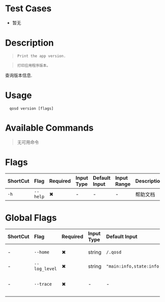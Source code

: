 # Test Cases

- 暂无

# Description
>     Print the app version.

>     打印应用程序版本。

查询版本信息.

# Usage
```
  qosd version [flags]
```

# Available Commands

>无可用命令

# Flags

| ShortCut | Flag     | Required | Input Type | Default Input | Input Range | Description |
|:---------|:---------|:---------|:-----------|:--------------|:------------|:------------|
| `-h`     | `--help` | ✖        | -          | -             | -           | 帮助文档        |

# Global Flags

| ShortCut | Flag          | Required | Input Type | Default Input                    | Input Range | Description  |
|:---------|:--------------|:---------|:-----------|:---------------------------------|:------------|:-------------|
| -        | `--home`      | ✖        | string     | `/.qosd`                         | -           | 配置和数据的目录     |
| -        | `--log_level` | ✖        | string     | `"main:info,state:info,*:error"` | -           | 日志级别         |
| -        | `--trace`     | ✖        | -          | -                                | -           | 打印出错时的完整堆栈跟踪 |
